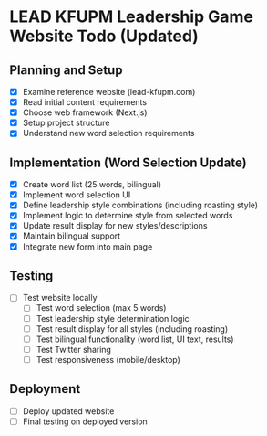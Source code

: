 # LEAD KFUPM Leadership Game Website Todo (Updated)

## Planning and Setup
- [x] Examine reference website (lead-kfupm.com)
- [x] Read initial content requirements
- [x] Choose web framework (Next.js)
- [x] Setup project structure
- [x] Understand new word selection requirements

## Implementation (Word Selection Update)
- [x] Create word list (25 words, bilingual)
- [x] Implement word selection UI
- [x] Define leadership style combinations (including roasting style)
- [x] Implement logic to determine style from selected words
- [x] Update result display for new styles/descriptions
- [x] Maintain bilingual support
- [x] Integrate new form into main page

## Testing
- [ ] Test website locally
  - [ ] Test word selection (max 5 words)
  - [ ] Test leadership style determination logic
  - [ ] Test result display for all styles (including roasting)
  - [ ] Test bilingual functionality (word list, UI text, results)
  - [ ] Test Twitter sharing
  - [ ] Test responsiveness (mobile/desktop)

## Deployment
- [ ] Deploy updated website
- [ ] Final testing on deployed version
